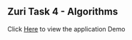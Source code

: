 Zuri Task 4 - Algorithms 
---

Click [Here](https://zemchuks.github.io/zuriTask4/index.html) to view  the application Demo